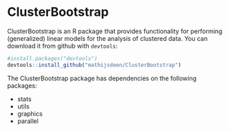 # ClusterBootstrap

ClusterBootstrap is an R package that provides functionality for performing (generalized) linear models for the analysis of clustered data. You can download it from github with `devtools`:

``` r
#install.packages("devtools")
devtools::install_github("mathijsdeen/ClusterBootstrap")
```
The ClusterBootstrap package has dependencies on the following packages:
* stats
* utils
* graphics
* parallel

